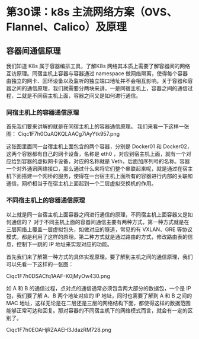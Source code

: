 # 第30课：k8s 主流网络方案（OVS、Flannel、Calico）及原理

## 容器间通信原理

我们知道 K8s 属于容器编排工具，了解K8s 网络其本质上需要了解容器间的网络互访原理。同宿主机上容器与容器通过 namespace 做网络隔离，使得每个容器由独立的网卡、回环设备以及监听的独立端口地址并不会相互影响。关于容器和容器之间的通信原理，我们就需要分两块来讲，一是同宿主机上，容器之间的通信过程，二就是不同宿主机上面，容器之间又是如何进行通信。

### 同宿主机上的容器通信原理

首先我们要来讲解的就是在同宿主机上的容器通信原理。 我们来看一下这样一张图：
Ciqc1F7h0CuAQKQLAACg7iAyYtk957.png

这张图里面同一台宿主机上面包含的两个容器，分别是 Docker01 和 Docker02，这两个容器都有自己的网卡设备，名称是 eth0 ，对应到宿主机上面，就有一个对应给到容器的虚拟网卡设备，对应的名称就是 Veth，后面加序列号的名称。容器一个对外通讯网络接口，那么通过什么来将它们整个串联起来呢，就是通过在宿主机下面搭建一个网桥的服务，使得在一台宿主机上面所有的容器进行内部的关联和通信，网桥相当于在宿主机上面起到一个二层虚拟交换机的作用。

### 不同宿主机上的容器通信原理
以上就是同一台宿主机上面容器之间进行通信的原理，不同宿主机上面容器又是如何通信的？ 对于不同主机上面的容器间通信主要有两种方式，第一种方式就是在三层网络上覆盖一层虚拟包头，如做对应的隧道，常见的有 VXLAN、GRE 等协议模式，都是利用了这样的原理。第二种方式就是通过路由的方式，修改路由表的信息，控制下一跳的 IP 地址来实现对应的功能。

首先我们来了解第一种方式的具体实现原理。要了解到主机之间的通信原理，我们可以先看一下这样的一张图：

Ciqc1F7h0DSACfq1AAF-K0jMyOw430.png

如 A 和 B 的通信过程，点对点的通信通常必须包含两大部分的数据包，一个是 IP 包，我们要了解 A、B 两个地址对应的 IP 地址，同时也需要了解到 A 和 B 之间的 MAC 地址，这样无论是在二层还是三层的网络结构下面，都使得这样的数据范围能够正常可达和回复。那对容器的不同宿主机下的网络模式而言，就会有一定的区别了。

Ciqc1F7h0EOAHjRZAAEH3JdazRM728.png